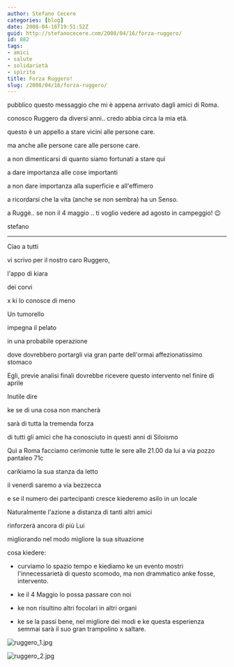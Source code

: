 ```yaml
---
author: Stefano Cecere
categories: [blog]
date: 2008-04-16T19:51:52Z
guid: http://stefanocecere.com/2008/04/16/forza-ruggero/
id: 882
tags:
- amici
- salute
- solidarietà
- spirito
title: Forza Ruggero!
slug: /2008/04/16/forza-ruggero/
---
```


pubblico questo messaggio che mi è appena arrivato dagli amici di Roma.
  
conosco Ruggero da diversi anni.. credo abbia circa la mia età.
  
questo è un appello a stare vicini alle persone care.
  
ma anche alle persone care alle persone care.
  
a non dimenticarsi di quanto siamo fortunati a stare qui
  
a dare importanza alle cose importanti
  
a non dare importanza alla superficie e all'effimero
  
a ricordarsi che la vita (anche se non sembra) ha un Senso.

a Ruggè.. se non il 4 maggio .. ti voglio vedere ad agosto in campeggio! 😉
  
stefano

- - - - -

Ciao a tutti
  
vi scrivo per il nostro caro Ruggero,
  
l'appo di kiara
  
dei corvi
  
x ki lo conosce di meno

Un tumorello
  
impegna il pelato
  
in una probabile operazione
  
dove dovrebbero portargli via gran parte dell'ormai affezionatissimo stomaco

Egli, previe analisi finali dovrebbe ricevere questo intervento nel finire di aprile

Inutile dire
  
ke se di una cosa non mancherà
  
sarà di tutta la tremenda forza
  
di tutti gli amici che ha conosciuto in questi anni di Siloismo

Quì a Roma facciamo cerimonie tutte le sere alle 21.00 da lui a via pozzo pantaleo 71c
  
carikiamo la sua stanza da letto
  
il venerdì saremo a via bezzecca
  
e se il numero dei partecipanti cresce kiederemo asilo in un locale

Naturalmente l'azione a distanza di tanti altri amici
  
rinforzerà ancora di più Lui
  
migliorando nel modo migliore la sua situazione

cosa kiedere:

- curviamo lo spazio tempo e kiediamo ke un evento mostri l'innecessarietà di questo scomodo, ma non drammatico anke fosse, intervento.
  
- ke il 4 Maggio lo possa passare con noi
  
- ke non risultino altri focolari in altri organi
  
- ke se la passi bene, nel migliore dei modi e ke questa esperienza semmai sarà il suo gran trampolino x saltare.

![ruggero_1.jpg](http://stefanocecere.com/wp-content/uploads/sites/3/2008/04/ruggero_1.jpg)
  
![ruggero_2.jpg](http://stefanocecere.com/wp-content/uploads/sites/3/2008/04/ruggero_2.jpg)